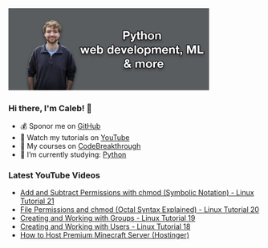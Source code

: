 <img src="github-cover-photo-my-face.jpg" width="400px" />

### Hi there, I'm Caleb! 🍛

- 💰 Sponor me on [GitHub](https://github.com/sponsors/CalebCurry)
- 🎥 Watch my tutorials on [YouTube](https://www.youtube.com/calebthevideomaker2)
- 📗 My courses on [CodeBreakthrough](https://www.codebreakthrough.com)
- 🤔 I’m currently studying: [Python](https://www.youtube.com/watch?v=s3IvdkCq2_c&t=4254s)

### Latest YouTube Videos
<!-- YOUTUBE:START -->
- [Add and Subtract Permissions with chmod (Symbolic Notation) - Linux Tutorial 21](https://www.youtube.com/watch?v=aei_9GUWHxU)
- [File Permissions and chmod (Octal Syntax Explained) - Linux Tutorial 20](https://www.youtube.com/watch?v=3gcSeDoQ_rU)
- [Creating and Working with Groups - Linux Tutorial 19](https://www.youtube.com/watch?v=RecADYq9E30)
- [Creating and Working with Users - Linux Tutorial 18](https://www.youtube.com/watch?v=3qiwtLp34A4)
- [How to Host Premium Minecraft Server (Hostinger)](https://www.youtube.com/watch?v=M7qpu_QVirk)
<!-- YOUTUBE:END -->
